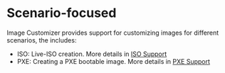 # Scenario-focused

Image Customizer provides support for customizing images for different
scenarios, the includes:
* ISO: Live-ISO creation. More details in [ISO Support](./iso-detailed.md)
* PXE: Creating a PXE bootable image. More details in [PXE
  Support](./pxe-detailed.md)
